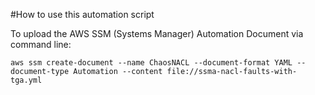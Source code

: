 #How to use this automation script

To upload the AWS SSM (Systems Manager) Automation Document via command line:
```
aws ssm create-document --name ChaosNACL --document-format YAML --document-type Automation --content file://ssma-nacl-faults-with-tga.yml
```
